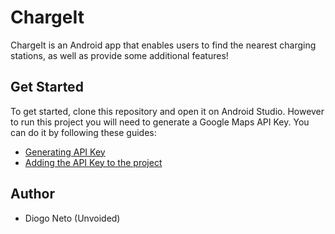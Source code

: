 # ChargeIt

ChargeIt is an Android app that enables users to find the nearest charging stations, as well as
provide some additional features!

## Get Started

To get started, clone this repository and open it on Android Studio. However to run this project you
will need to generate a Google Maps API Key. You can do it by following these guides:

- [Generating API Key](https://developers.google.com/maps/documentation/android-sdk/get-api-key#creating-api-keys)
- [Adding the API Key to the project](https://developers.google.com/maps/documentation/android-sdk/config#step_3_add_your_api_key_to_the_project)

## Author

- Diogo Neto (Unvoided)